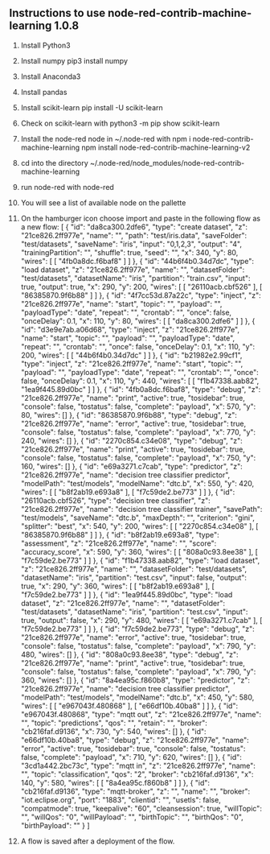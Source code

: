 <!--
Guide to Internet of Things
Chapter 11
-->

## Instructions to use node-red-contrib-machine-learning 1.0.8

1. Install Python3
2. Install numpy
   pip3 install numpy
3. Install Anaconda3
4. Install pandas
5. Install scikit-learn
   pip install -U scikit-learn
6. Check on scikit-learn with
   python3 -m pip show scikit-learn
7. Install the node-red node in ~/.node-red with
 npm i node-red-contrib-machine-learning
 npm install node-red-contrib-machine-learning-v2
8. cd into the directory
   ~/.node-red/node_modules/node-red-contrib-machine-learning
9. run node-red with
   node-red
10. You will see a list of available node on the pallette
11. On the hamburger icon choose import and paste in the following flow as a new flow:
[
    {
        "id": "da8ca300.2dfe6",
        "type": "create dataset",
        "z": "21ce826.2ff977e",
        "name": "",
        "path": "test/iris.data",
        "saveFolder": "test/datasets",
        "saveName": "iris",
        "input": "0,1,2,3",
        "output": "4",
        "trainingPartition": "",
        "shuffle": true,
        "seed": "",
        "x": 340,
        "y": 80,
        "wires": [
            [
                "4fb0a8dc.f6baf8"
            ]
        ]
    },
    {
        "id": "44b6f4b0.34d7dc",
        "type": "load dataset",
        "z": "21ce826.2ff977e",
        "name": "",
        "datasetFolder": "test/datasets",
        "datasetName": "iris",
        "partition": "train.csv",
        "input": true,
        "output": true,
        "x": 290,
        "y": 200,
        "wires": [
            [
                "26110acb.cbf526"
            ],
            [
                "86385870.9f6b88"
            ]
        ]
    },
    {
        "id": "4f7cc53d.87a22c",
        "type": "inject",
        "z": "21ce826.2ff977e",
        "name": "start",
        "topic": "",
        "payload": "",
        "payloadType": "date",
        "repeat": "",
        "crontab": "",
        "once": false,
        "onceDelay": 0.1,
        "x": 110,
        "y": 80,
        "wires": [
            [
                "da8ca300.2dfe6"
            ]
        ]
    },
    {
        "id": "d3e9e7ab.a06d68",
        "type": "inject",
        "z": "21ce826.2ff977e",
        "name": "start",
        "topic": "",
        "payload": "",
        "payloadType": "date",
        "repeat": "",
        "crontab": "",
        "once": false,
        "onceDelay": 0.1,
        "x": 110,
        "y": 200,
        "wires": [
            [
                "44b6f4b0.34d7dc"
            ]
        ]
    },
    {
        "id": "b21982e2.99cf1",
        "type": "inject",
        "z": "21ce826.2ff977e",
        "name": "start",
        "topic": "",
        "payload": "",
        "payloadType": "date",
        "repeat": "",
        "crontab": "",
        "once": false,
        "onceDelay": 0.1,
        "x": 110,
        "y": 440,
        "wires": [
            [
                "f1b47338.aab82",
                "1ea9f445.89d0bc"
            ]
        ]
    },
    {
        "id": "4fb0a8dc.f6baf8",
        "type": "debug",
        "z": "21ce826.2ff977e",
        "name": "print",
        "active": true,
        "tosidebar": true,
        "console": false,
        "tostatus": false,
        "complete": "payload",
        "x": 570,
        "y": 80,
        "wires": []
    },
    {
        "id": "86385870.9f6b88",
        "type": "debug",
        "z": "21ce826.2ff977e",
        "name": "error",
        "active": true,
        "tosidebar": true,
        "console": false,
        "tostatus": false,
        "complete": "payload",
        "x": 770,
        "y": 240,
        "wires": []
    },
    {
        "id": "2270c854.c34e08",
        "type": "debug",
        "z": "21ce826.2ff977e",
        "name": "print",
        "active": true,
        "tosidebar": true,
        "console": false,
        "tostatus": false,
        "complete": "payload",
        "x": 750,
        "y": 160,
        "wires": []
    },
    {
        "id": "e69a3271.c7cab",
        "type": "predictor",
        "z": "21ce826.2ff977e",
        "name": "decision tree classifier predictor",
        "modelPath": "test/models",
        "modelName": "dtc.b",
        "x": 550,
        "y": 420,
        "wires": [
            [
                "b8f2ab19.e693a8"
            ],
            [
                "f7c59de2.be773"
            ]
        ]
    },
    {
        "id": "26110acb.cbf526",
        "type": "decision tree classifier",
        "z": "21ce826.2ff977e",
        "name": "decision tree classifier trainer",
        "savePath": "test/models",
        "saveName": "dtc.b",
        "maxDepth": "",
        "criterion": "gini",
        "splitter": "best",
        "x": 540,
        "y": 200,
        "wires": [
            [
                "2270c854.c34e08"
            ],
            [
                "86385870.9f6b88"
            ]
        ]
    },
    {
        "id": "b8f2ab19.e693a8",
        "type": "assessment",
        "z": "21ce826.2ff977e",
        "name": "",
        "score": "accuracy_score",
        "x": 590,
        "y": 360,
        "wires": [
            [
                "808a0c93.8ee38"
            ],
            [
                "f7c59de2.be773"
            ]
        ]
    },
    {
        "id": "f1b47338.aab82",
        "type": "load dataset",
        "z": "21ce826.2ff977e",
        "name": "",
        "datasetFolder": "test/datasets",
        "datasetName": "iris",
        "partition": "test.csv",
        "input": false,
        "output": true,
        "x": 290,
        "y": 360,
        "wires": [
            [
                "b8f2ab19.e693a8"
            ],
            [
                "f7c59de2.be773"
            ]
        ]
    },
    {
        "id": "1ea9f445.89d0bc",
        "type": "load dataset",
        "z": "21ce826.2ff977e",
        "name": "",
        "datasetFolder": "test/datasets",
        "datasetName": "iris",
        "partition": "test.csv",
        "input": true,
        "output": false,
        "x": 290,
        "y": 480,
        "wires": [
            [
                "e69a3271.c7cab"
            ],
            [
                "f7c59de2.be773"
            ]
        ]
    },
    {
        "id": "f7c59de2.be773",
        "type": "debug",
        "z": "21ce826.2ff977e",
        "name": "error",
        "active": true,
        "tosidebar": true,
        "console": false,
        "tostatus": false,
        "complete": "payload",
        "x": 790,
        "y": 480,
        "wires": []
    },
    {
        "id": "808a0c93.8ee38",
        "type": "debug",
        "z": "21ce826.2ff977e",
        "name": "print",
        "active": true,
        "tosidebar": true,
        "console": false,
        "tostatus": false,
        "complete": "payload",
        "x": 790,
        "y": 360,
        "wires": []
    },
    {
        "id": "8a4ea95c.f860b8",
        "type": "predictor",
        "z": "21ce826.2ff977e",
        "name": "decision tree classifier predictor",
        "modelPath": "test/models",
        "modelName": "dtc.b",
        "x": 450,
        "y": 580,
        "wires": [
            [
                "e967043f.480868"
            ],
            [
                "e66df10b.40ba8"
            ]
        ]
    },
    {
        "id": "e967043f.480868",
        "type": "mqtt out",
        "z": "21ce826.2ff977e",
        "name": "",
        "topic": "predictions",
        "qos": "",
        "retain": "",
        "broker": "cb216faf.d9136",
        "x": 730,
        "y": 540,
        "wires": []
    },
    {
        "id": "e66df10b.40ba8",
        "type": "debug",
        "z": "21ce826.2ff977e",
        "name": "error",
        "active": true,
        "tosidebar": true,
        "console": false,
        "tostatus": false,
        "complete": "payload",
        "x": 710,
        "y": 620,
        "wires": []
    },
    {
        "id": "3cd1a442.2bc73c",
        "type": "mqtt in",
        "z": "21ce826.2ff977e",
        "name": "",
        "topic": "classification",
        "qos": "2",
        "broker": "cb216faf.d9136",
        "x": 140,
        "y": 580,
        "wires": [
            [
                "8a4ea95c.f860b8"
            ]
        ]
    },
    {
        "id": "cb216faf.d9136",
        "type": "mqtt-broker",
        "z": "",
        "name": "",
        "broker": "iot.eclipse.org",
        "port": "1883",
        "clientid": "",
        "usetls": false,
        "compatmode": true,
        "keepalive": "60",
        "cleansession": true,
        "willTopic": "",
        "willQos": "0",
        "willPayload": "",
        "birthTopic": "",
        "birthQos": "0",
        "birthPayload": ""
    }
]

12. A flow is saved after a deployment of the flow.
